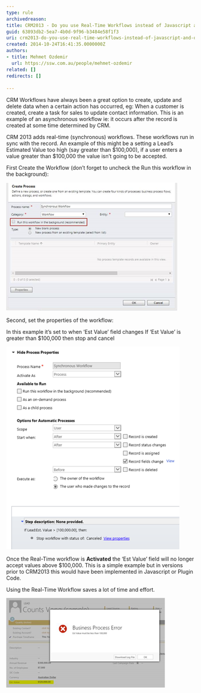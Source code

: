 ```yaml
---
type: rule
archivedreason: 
title: CRM2013 - Do you use Real-Time Workflows instead of Javascript and/or Plugin Code?
guid: 63893db2-5ea7-4b0d-9f96-b3484e58f1f3
uri: crm2013-do-you-use-real-time-workflows-instead-of-javascript-and-or-plugin-code
created: 2014-10-24T16:41:35.0000000Z
authors:
- title: Mehmet Ozdemir
  url: https://ssw.com.au/people/mehmet-ozdemir
related: []
redirects: []

---
```


CRM Workflows have always been a great option to create, update and delete data when a certain action has occurred, eg: When a customer is created, create a task for sales to update contact information. This is an example of an asynchronous workflow ie: it occurs after the record is created at some time determined by CRM.

CRM 2013 adds real-time (synchronous) workflows. These workflows run in sync with the record. An example of this might be a setting a Lead’s Estimated Value too high (say greater than $100,000), if a user enters a value greater than $100,000 the value isn’t going to be accepted.

<!--endintro-->

First Create the Workflow (don’t forget to uncheck the Run this workflow in the background):

![Figure: Create the Workflow](/rules/crm2013-do-you-use-real-time-workflows-instead-of-javascript-and-or-plugin-code/realtime-workflow.png)  

Second, set the properties of the workflow:

In this example it’s set to when ‘Est Value’ field changes
 If ‘Est Value’ is greater than $100,000 then stop and cancel

![Figure: Stop and cancel if ‘Est Value’ greater than $100,000](/rules/crm2013-do-you-use-real-time-workflows-instead-of-javascript-and-or-plugin-code/realtime-workflow-2.png)  

Once the Real-Time workflow is  **Activated** the ‘Est Value’ field will no longer accept values above $100,000. This is a simple example but in versions prior to CRM2013 this would have been implemented in Javascript or Plugin Code.

Using the Real-Time Workflow saves a lot of time and effort.

![Figure: Lead cannot be saved if Est value is greater than $100,000](/rules/crm2013-do-you-use-real-time-workflows-instead-of-javascript-and-or-plugin-code/realtime-workflow-3.png)

